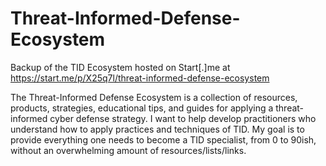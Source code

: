 # Threat-Informed-Defense-Ecosystem
Backup of the TID Ecosystem hosted on Start[.]me at https://start.me/p/X25q7l/threat-informed-defense-ecosystem

The Threat-Informed Defense Ecosystem is a collection of resources, products, strategies, educational tips, and guides for applying a threat-informed cyber defense strategy. I want to help develop practitioners who understand how to apply practices and techniques of TID. My goal is to provide everything one needs to become a TID specialist, from 0 to 90ish, without an overwhelming amount of resources/lists/links.


